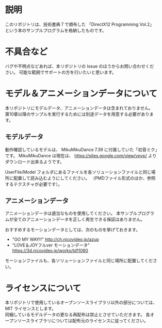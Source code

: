 # 説明

このリポジトリは、技術書典７で頒布した
「DirectX12 Programming Vol.2」という本のサンプルプログラムを格納したものです。

# 不具合など

バグや不明点などあれば、本リポジトリの Issue のほうからお問い合わせください。
可能な範囲でサポートの方を行いたいと思います。

# モデル＆アニメーションデータについて

本リポジトリにモデルデータ、アニメーションデータは含まれておりません。
第10章以降のサンプルを実行するためには別途データを用意する必要があります。

## モデルデータ

動作確認しているモデルは、 MikuMikuDance 7.39 に付属していた「初音ミク」です。
MikuMikuDance は現在は、 https://sites.google.com/view/vpvp/ よりダウンロード出来るようです。

UserFile/Model フォルダにあるファイルを各ソリューションファイルと同じ場所に配置して読み込むようにしてください。
（PMDファイル形式のほか、参照するテクスチャが必要です）。

## アニメーションデータ

アニメーションデータは適当なものを使用してください。
本サンプルプログラムが全てのアニメーションデータを正しく再生できる保証はありません。

おすすめするモーションデータとしては、次のものを挙げておきます。

 * "GO MY WAY!!" http://ch.nicovideo.jp/azup 
 * "LOVE＆JOYフルver モーションデータ" https://3d.nicovideo.jp/works/td11060

モーションファイルも、各ソリューションファイルと同じ場所に配置してください。

# ライセンスについて

本リポジトリで使用しているオープンソースライブラリ以外の部分については、MIT ライセンスとします。  
同梱しているモデルデータの更なる再配布は禁止とさせていただきます。 
各オープンソースライブラリについては配布元のライセンスに従ってください。
